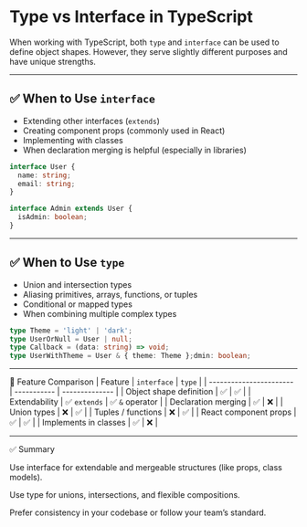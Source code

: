 # Type vs Interface in TypeScript

When working with TypeScript, both `type` and `interface` can be used to define object shapes. However, they serve slightly different purposes and have unique strengths.

---

## ✅ When to Use `interface`

- Extending other interfaces (`extends`)
- Creating component props (commonly used in React)
- Implementing with classes
- When declaration merging is helpful (especially in libraries)

```ts
interface User {
  name: string;
  email: string;
}

interface Admin extends User {
  isAdmin: boolean;
}
```

---

## ✅ When to Use `type`

- Union and intersection types
- Aliasing primitives, arrays, functions, or tuples
- Conditional or mapped types
- When combining multiple complex types

```ts
type Theme = 'light' | 'dark';
type UserOrNull = User | null;
type Callback = (data: string) => void;
type UserWithTheme = User & { theme: Theme };dmin: boolean;
```

---

🧠 Feature Comparison
| Feature                 | `interface` | `type`         |
| ----------------------- | ----------- | -------------- |
| Object shape definition | ✅           | ✅              |
| Extendability           | ✅ `extends` | ✅ `&` operator |
| Declaration merging     | ✅           | ❌              |
| Union types             | ❌           | ✅              |
| Tuples / functions      | ❌           | ✅              |
| React component props   | ✅           | ✅              |
| Implements in classes   | ✅           | ❌              |

---

✅ Summary

Use interface for extendable and mergeable structures (like props, class models).

Use type for unions, intersections, and flexible compositions.

Prefer consistency in your codebase or follow your team’s standard.